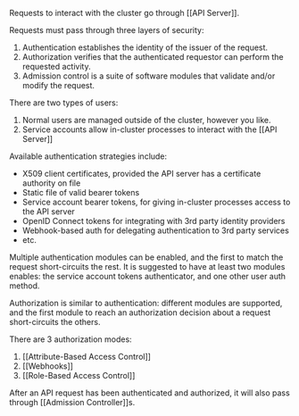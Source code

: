 Requests to interact with the cluster go through [[API Server]].

Requests must pass through three layers of security:
1. Authentication establishes the identity of the issuer of the request.
2. Authorization verifies that the authenticated requestor can perform the requested activity.
3. Admission control is a suite of software modules that validate and/or modify the request.

There are two types of users:
1. Normal users are managed outside of the cluster, however you like.
2. Service accounts allow in-cluster processes to interact with the [[API Server]]

Available authentication strategies include:
- X509 client certificates, provided the API server has a certificate authority on file
- Static file of valid bearer tokens
- Service account bearer tokens, for giving in-cluster processes access to the API server
- OpenID Connect tokens for integrating with 3rd party identity providers
- Webhook-based auth for delegating authentication to 3rd party services
- etc.

Multiple authentication modules can be enabled, and the first to match the request short-circuits the rest.  It is suggested to have at least two modules enables: the service account tokens authenticator, and one other user auth method.

Authorization is similar to authentication: different modules are supported, and the first module to reach an authorization decision about a request short-circuits the others.

There are 3 authorization modes:
1. [[Attribute-Based Access Control]]
2. [[Webhooks]]
3. [[Role-Based Access Control]]

After an API request has been authenticated and authorized, it will also pass through [[Admission Controller]]s.